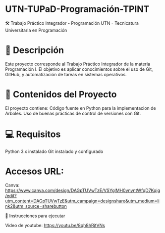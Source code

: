 # UTN-TUPaD-Programación-TPINT
🛠️ Trabajo Práctico Integrador - Programación
UTN - Tecnicatura Universitaria en Programación

# 📌 Descripción
Este proyecto corresponde al Trabajo Práctico Integrador de la materia Programación I.
El objetivo es aplicar conocimientos sobre el uso de Git, GitHub, y automatización de tareas en sistemas operativos.

# 🧾 Contenidos del Proyecto
El proyecto contiene:
Código fuente en Python para la implementacion de Arboles.
Uso de buenas prácticas de control de versiones con Git.

# 💻 Requisitos
Python 3.x instalado
Git instalado y configurado
# Accesos URL:

Canva: https://www.canva.com/design/DAGpTUVwTzE/VSYglMH0ynyntWfqD7Kqig/edit?utm_content=DAGpTUVwTzE&utm_campaign=designshare&utm_medium=link2&utm_source=sharebutton

🚀 Instrucciones para ejecutar

Video de youtube: https://youtu.be/8qh8hRjtVNs
